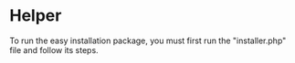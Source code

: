 # Helper
To run the easy installation package, you must first run the "installer.php" file and follow its steps.
